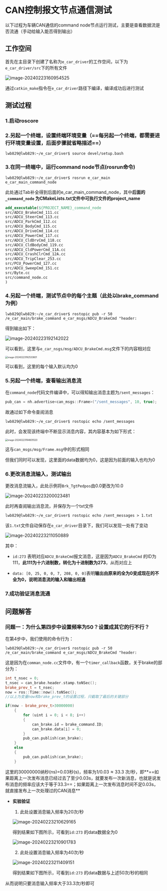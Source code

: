 # CAN控制报文节点通信测试

以下过程为车辆CAN通信的command node节点运行测试，主要是查看数据流是否流通（手动给输入能否得到输出）



## 工作空间

首先在主目录下创建了名称为`e_car_driver`的工作空间，以下为`e_car_driver/src`下的所有文件

![image-20240223160954525](../imgs/image-20240223160954525.png)

通过`catkin_make`指令在`e_car_driver`路径下编译，编译成功后进行测试



## 测试过程

### 1.启动roscore

### 2.另起一个终端，设置终端环境变量（==每另起一个终端，都需要进行环境变量设置，后面步骤就省略描述==）

```
lwb829@lwb829:~/e_car_driver$ source devel/setup.bash 
```

### 3.在同一终端中，运行command node节点(rosrun命令)

```
lwb829@lwb829:~/e_car_driver$ rosrun e_car_main e_car_main_command_node
```

此处通过Tab补全得到后面的e_car_main_command_node，其中**后面的`_command_node` 为CMakeLists.txt文件中可执行文件的project_name**

```cmake
add_executable(${PROJECT_NAME}_command_node 
src/ADCU_BrakeCmd_111.cc
src/ADCU_SteerCmd_113.cc
src/ADCU_ParkCmd_112.cc
src/ADCU_BodyCmd_115.cc
src/ADCU_DriveCmd_114.cc
src/ADCU_PowerCmd_117.cc
src/ADCU_CldDrvCmd_118.cc
src/ADCU_CldBodyCmd_119.cc
src/ADCU_CldPowerCmd_11A.cc
src/ADCU_CrashClrCmd_12A.cc
src/ADCU_TripClear_253.cc
src/PCU_PowerCmd_127.cc
src/ADCU_SweepCmd_151.cc
src/Byte.cc
src/command_node.cc
)
```



### 4.另起一个终端，测试节点中的每个主题（此处以brake_command为例）

```
lwb829@lwb829:~/e_car_driver$ rostopic pub -r 50 /e_car_main/brake_command e_car_msgs/ADCU_BrakeCmd "header:
```

得到输出如下：

![image-20240223192142022](../imgs/image-20240223192142022.png)

可以看到，这里与`e_car_nsgs/msg/ADCU_BrakeCmd.msg`文件下的内容相对应

<img src="../imgs/image-20240223192533601.png" alt="image-20240223192533601" style="zoom: 50%;" />

可以看到，这里的每个输入默认均为0



### 5.另起一个终端，查看输出消息流

在`command_node`代码文件编译中，可以得知输出消息主题为`/sent_messages`：

```c++
pub_can = nh.advertise<can_msgs::Frame>("/sent_messages", 10, true);
```

故通过如下命令查阅消息

```
lwb829@lwb829:~/e_car_driver$ rostopic echo /sent_messages
```

此时，会发现该终端中不断显示消息内容，其内容基本为如下形式：

<img src="../imgs/image-20240223194605520.png" alt="image-20240223194605520" style="zoom: 50%;" />

这与`can_msgs/msg/Frame.msg`中的形式相同

但我们同时可以发现，这里面的data数据均为0，这是因为前面的输入也均为0



### 6.更改消息流输入，测试输出

更改消息流输入，此处示例将`Brk_TgtPedpos`由0.0更改为10.0

![image-20240223200023481](../imgs/image-20240223200023481.png)

此时再查阅输出消息流，并保存为一个txt文件

```
lwb829@lwb829:~/e_car_driver$ rostopic echo /sent_messages > 1.txt
```

该`1.txt`文件自动保存在`e_car_driver`目录下，我们可以发现一处有了变动

![image-20240223211050889](../imgs/image-20240223211050889.png)

其中：

- `id:273` 表明对应`ADCU_BrakeCmd`报文消息，这是因为`ADCU_BrakeCmd` 的ID为111，**此111为十六进制数，转化为十进制数为273**，从而对应上

- `data: [0, 25, 0, 0, 7, 208, 0, 0]`表明**输出由原来的全为0变成现在的不全为0，说明消息流的输入和输出相通**



### 7.成功验证消息流通



## 问题解答

### 问题一：为什么第四步中设置频率为50？设置成其它的行不行？

在第4步中，我们使用的命令行为：

```
lwb829@lwb829:~/e_car_driver$ rostopic pub -r 50 /e_car_main/brake_command e_car_msgs/ADCU_BrakeCmd "header:
```

这是因为在`comman_node.cc`文件中，有一个`timer_callback`函数，关于brake的部分为：

```c++
int t_nsec = 0;
t_nsec = can_brake.header.stamp.toNSec();
brake_prev_t = t_nsec;
now = ros::Time::now().toNSec();
//以上为变量now和brake_prev_t的设置过程，只截取了最后的关键部分

if(now - brake_prev_t>30000000)
    {
        for (uint i = 0; i < 8; i++)
        {
            can_brake.id = brake_command.ID;
            can_brake.data[i] = 0;
        }
        pub_can.publish(can_brake);
    }
    else
    {
        pub_can.publish(can_brake);
    }
```

这里的30000000纳秒(ns)=0.03秒(s)，频率为$1/0.03 \approx 33.3$ 次/秒，即**==如果距离上一次发布消息已经过去了至少0.03s，就要发布一次新消息，也就是说发布消息的频率应该大于等于33.3==；如果距离上一次发布消息时间不足0.03s，就直接发布上一次处理过的CAN消息**

- **实验验证**

  1. 此处设置消息输入频率为20次/秒

  ![image-20240223210629165](../imgs/image-20240223210629165.png)

  得到结果如下图所示，可看到`id:273` 的data数据全为0

  ![image-20240223210901783](../imgs/image-20240223210901783.png)

  2. 此处设置消息输入频率为40次/秒
  
  ![image-20240223211409151](../imgs/image-20240223211409151.png)
  
  得到结果如下图所示，可看到`id:273` 的data数据与上述50次/秒的相同

从而说明只要消息输入频率大于33.3次/秒即可









